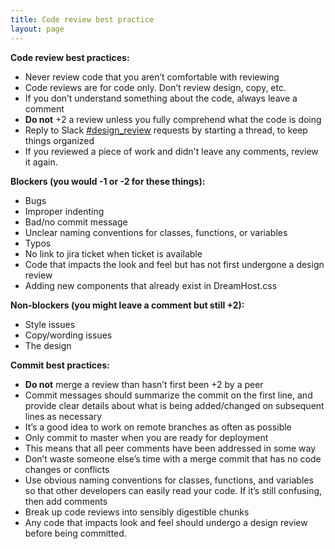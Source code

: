 ```yaml
---
title: Code review best practice
layout: page
---
```


<p><strong>Code review best practices:</strong></p>
<ul class="List List--disc m-bottom-2">
	<li>Never review code that you aren’t comfortable with reviewing</li>
	<li>Code reviews are for code only. Don’t review design, copy, etc.</li>
<li>If you don’t understand something about the code, always leave a comment</li>
<li><strong>Do not</strong> +2 a review unless you fully comprehend what the code is doing</li>
<li>Reply to Slack <a href="https://dreamhost.slack.com/messages/C0Y9A505A" terget="_blank">#design_review</a> requests by starting a thread, to keep things organized</li>
<li>If you reviewed a piece of work and didn't leave any comments, review it again.</li>
</ul>
<p><strong>Blockers (you would -1 or -2 for these things):</strong></p>
<ul class="List List--disc m-bottom-2">
	<li>Bugs</li>
	<li>Improper indenting</li>
	<li>Bad/no commit message</li>
	<li>Unclear naming conventions for classes, functions, or variables</li>
	<li>Typos</li>
	<li>No link to jira ticket when ticket is available</li>
	<li>Code that impacts the look and feel but has not first undergone a design review</li>
	<li>Adding new components that already exist in DreamHost.css</li>
</ul>
<p><strong>Non-blockers (you might leave a comment but still +2):</strong></p>
<ul class="List List--disc m-bottom-2">
	<li>Style issues</li>
	<li>Copy/wording issues</li>
	<li>The design</li>
</ul>

<p><strong>Commit best practices:</strong></p>
<ul class="List List--disc">
	<li><strong>Do not</strong> merge a review than hasn’t first been +2 by a peer</li>
	<li>Commit messages should summarize the commit on the first line, and provide clear details about what is being added/changed on subsequent lines as necessary</li>
	<li>It’s a good idea to work on remote branches as often as possible</li>
	<li>Only commit to master when you are ready for deployment</li>
	<li class="m-left-6">This means that all peer comments have been addressed in some way</li>
	<li>Don’t waste someone else’s time with a merge commit that has no code changes or conflicts</li>
	<li>Use obvious naming conventions for classes, functions, and variables so that other developers can easily read your code. If it’s still confusing, then add comments</li>
	<li>Break up code reviews into sensibly digestible chunks</li>
	<li>Any code that impacts look and feel should undergo a design review before being committed.</li>


